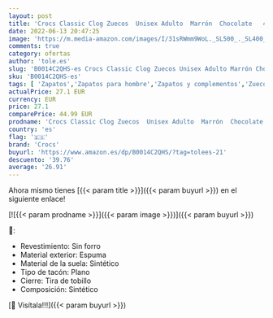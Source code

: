 ```yaml
---
layout: post
title: 'Crocs Classic Clog Zuecos  Unisex Adulto  Marrón  Chocolate   41/42 EU'
date: 2022-06-13 20:47:25
image: 'https://m.media-amazon.com/images/I/31sRWmm9WoL._SL500_._SL400_.jpg'
comments: true
category: ofertas
author: 'tole.es'
slug: 'B0014C2QHS-es Crocs Classic Clog Zuecos Unisex Adulto Marrón Chocolate...'
sku: 'B0014C2QHS-es'
tags: [ 'Zapatos','Zapatos para hombre','Zapatos y complementos','Zuecos y mules para hombre','crocs','zuecos','🇪🇸', ]
actualPrice: 27.1 EUR
currency: EUR
price: 27.1
comparePrice: 44.99 EUR
prodname: 'Crocs Classic Clog Zuecos  Unisex Adulto  Marrón  Chocolate   41/42 EU'
country: 'es'
flag: '🇪🇸'
brand: 'Crocs'
buyurl: 'https://www.amazon.es/dp/B0014C2QHS/?tag=tolees-21'
descuento: '39.76'
average: '26.91'
---
```


Ahora mismo tienes [{{< param title >}}]({{< param buyurl >}}) en el siguiente enlace!

[![{{< param prodname >}}]({{< param image >}})]({{< param buyurl >}})

🔎:

- Revestimiento: Sin forro
- Material exterior: Espuma
- Material de la suela: Sintético
- Tipo de tacón: Plano
- Cierre: Tira de tobillo
- Composición: Sintético

[🛒 Visítala!!!]({{< param buyurl >}})
